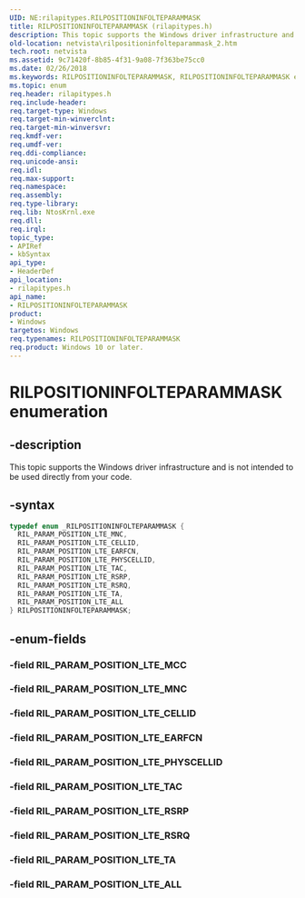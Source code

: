 ```yaml
---
UID: NE:rilapitypes.RILPOSITIONINFOLTEPARAMMASK
title: RILPOSITIONINFOLTEPARAMMASK (rilapitypes.h)
description: This topic supports the Windows driver infrastructure and is not intended to be used directly from your code.
old-location: netvista\rilpositioninfolteparammask_2.htm
tech.root: netvista
ms.assetid: 9c71420f-8b85-4f31-9a08-7f363be75cc0
ms.date: 02/26/2018
ms.keywords: RILPOSITIONINFOLTEPARAMMASK, RILPOSITIONINFOLTEPARAMMASK enumeration [Network Drivers Starting with Windows Vista], RIL_PARAM_POSITION_LTE_ALL, RIL_PARAM_POSITION_LTE_CELLID, RIL_PARAM_POSITION_LTE_EARFCN, RIL_PARAM_POSITION_LTE_MNC, RIL_PARAM_POSITION_LTE_PHYSCELLID, RIL_PARAM_POSITION_LTE_RSRP, RIL_PARAM_POSITION_LTE_RSRQ, RIL_PARAM_POSITION_LTE_TA, RIL_PARAM_POSITION_LTE_TAC, netvista.rilpositioninfolteparammask_2, rilapitypes/RILPOSITIONINFOLTEPARAMMASK, rilapitypes/RIL_PARAM_POSITION_LTE_ALL, rilapitypes/RIL_PARAM_POSITION_LTE_CELLID, rilapitypes/RIL_PARAM_POSITION_LTE_EARFCN, rilapitypes/RIL_PARAM_POSITION_LTE_MNC, rilapitypes/RIL_PARAM_POSITION_LTE_PHYSCELLID, rilapitypes/RIL_PARAM_POSITION_LTE_RSRP, rilapitypes/RIL_PARAM_POSITION_LTE_RSRQ, rilapitypes/RIL_PARAM_POSITION_LTE_TA, rilapitypes/RIL_PARAM_POSITION_LTE_TAC
ms.topic: enum
req.header: rilapitypes.h
req.include-header:
req.target-type: Windows
req.target-min-winverclnt:
req.target-min-winversvr:
req.kmdf-ver:
req.umdf-ver:
req.ddi-compliance:
req.unicode-ansi:
req.idl:
req.max-support:
req.namespace:
req.assembly:
req.type-library:
req.lib: NtosKrnl.exe
req.dll:
req.irql:
topic_type:
- APIRef
- kbSyntax
api_type:
- HeaderDef
api_location:
- rilapitypes.h
api_name:
- RILPOSITIONINFOLTEPARAMMASK
product:
- Windows
targetos: Windows
req.typenames: RILPOSITIONINFOLTEPARAMMASK
req.product: Windows 10 or later.
---
```


# RILPOSITIONINFOLTEPARAMMASK enumeration


## -description


This topic supports the Windows driver infrastructure and is not intended to be used directly from your code.


## -syntax


```cpp
typedef enum _RILPOSITIONINFOLTEPARAMMASK {
  RIL_PARAM_POSITION_LTE_MNC,
  RIL_PARAM_POSITION_LTE_CELLID,
  RIL_PARAM_POSITION_LTE_EARFCN,
  RIL_PARAM_POSITION_LTE_PHYSCELLID,
  RIL_PARAM_POSITION_LTE_TAC,
  RIL_PARAM_POSITION_LTE_RSRP,
  RIL_PARAM_POSITION_LTE_RSRQ,
  RIL_PARAM_POSITION_LTE_TA,
  RIL_PARAM_POSITION_LTE_ALL
} RILPOSITIONINFOLTEPARAMMASK;
```


## -enum-fields




### -field RIL_PARAM_POSITION_LTE_MCC


### -field RIL_PARAM_POSITION_LTE_MNC


### -field RIL_PARAM_POSITION_LTE_CELLID


### -field RIL_PARAM_POSITION_LTE_EARFCN


### -field RIL_PARAM_POSITION_LTE_PHYSCELLID


### -field RIL_PARAM_POSITION_LTE_TAC


### -field RIL_PARAM_POSITION_LTE_RSRP


### -field RIL_PARAM_POSITION_LTE_RSRQ


### -field RIL_PARAM_POSITION_LTE_TA


### -field RIL_PARAM_POSITION_LTE_ALL

